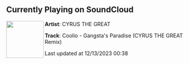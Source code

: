 ## Currently Playing on SoundCloud

[<img align="left" width="100" src="https://i1.sndcdn.com/artworks-yiBuWw1ltrPziNHc-r49fxA-t500x500.jpg">](https://soundcloud.com/cyrusthegreatmusic/gangsters-paradise-ctg-remix-master-v1)

**Artist**: CYRUS THE GREAT 

**Track**: Coolio - Gangsta's Paradise (CYRUS THE GREAT Remix)

Last updated at 12/13/2023 00:38
